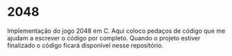 # 2048
Implementação do jogo 2048 em C.  Aqui coloco pedaços de código que me ajudam a escrever o código por completo. Quando o projeto estiver finalizado o código ficará disponível nesse repositório.

